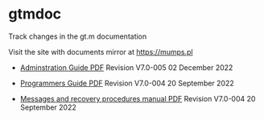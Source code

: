 # gtmdoc
	
Track changes in the gt.m documentation
	
 
	
Visit the site with documents mirror at https://mumps.pl
	
 
	
 
	
* [Adminstration Guide PDF](https://github.com/szydell/gtmdoc/blob/master/books/ao/UNIX_manual/ao_UNIX_screen.pdf) Revision V7.0-005 02 December 2022
	
* [Programmers Guide PDF](https://github.com/szydell/gtmdoc/blob/master/books/pg/UNIX_manual/pg_UNIX_screen.pdf) Revision V7.0-004 20 September 2022
	
* [Messages and recovery procedures manual PDF](https://github.com/szydell/gtmdoc/blob/master/books/mr/manual/mr_screen.pdf) Revision V7.0-004 20 September 2022
